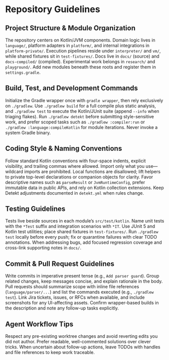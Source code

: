 # Repository Guidelines

## Project Structure & Module Organization
The repository centers on Kotlin/JVM components. Domain logic lives in `language/`, platform adapters in `platform/`, and internal integrations in `platform-private/`. Execution pipelines reside under `interpreter/` and `vm/`, while shared fixtures sit in `test-fixtures/`. Docs live in `docs/` (source) and `docs-compiled/` (compiled). Experimental work belongs in `research/` and `playground/`. Add new modules beneath these roots and register them in `settings.gradle`.

## Build, Test, and Development Commands
Initialize the Gradle wrapper once with `gradle wrapper`, then rely exclusively on `./gradlew`. Use `./gradlew build` for a full compile plus static analysis, and `./gradlew test` to execute the Kotlin/JUnit suite (append `--info` when triaging flakes). Run `./gradlew detekt` before submitting style-sensitive work, and prefer scoped tasks such as `./gradlew :compiler:run` or `./gradlew :language:compileKotlin` for module iterations. Never invoke a system Gradle binary.

## Coding Style & Naming Conventions
Follow standard Kotlin conventions with four-space indents, explicit visibility, and trailing commas where allowed. Import only what you use—wildcard imports are prohibited. Local functions are disallowed; lift helpers to private top-level declarations or companion objects for clarity. Favor descriptive names such as `parseResult` or `JvmRuntimeConfig`, prefer immutable data in public APIs, and rely on Kotlin collection extensions. Keep Detekt adjustments documented in `detekt.yml` when rules change.

## Testing Guidelines
Tests live beside sources in each module’s `src/test/kotlin`. Name unit tests with the `*Test` suffix and integration scenarios with `*IT`. Use JUnit 5 and Kotlin test utilities; place shared fixtures in `test-fixtures/`. Run `./gradlew test` locally before every push; fix or quarantine failures with clear TODO annotations. When addressing bugs, add focused regression coverage and cross-link supporting notes in `docs/`.

## Commit & Pull Request Guidelines
Write commits in imperative present tense (e.g., `Add parser guard`). Group related changes, keep messages concise, and explain rationale in the body. Pull requests should summarize scope with inline file references (`language/parser/...`) and list the commands executed (e.g., `./gradlew test`). Link Jira tickets, issues, or RFCs when available, and include screenshots for any UI-affecting assets. Confirm wrapper-based builds in the description and note any follow-up tasks explicitly.

## Agent Workflow Tips
Respect any pre-existing worktree changes and avoid reverting edits you did not author. Prefer readable, well-commented solutions over clever tricks. When uncertain about follow-up actions, leave TODOs with handles and file references to keep work traceable.
